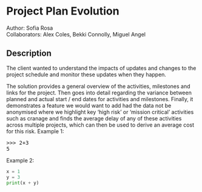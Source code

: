 # Project Plan Evolution
Author: Sofia Rosa
<br>
Collaborators: Alex Coles, Bekki Connolly, Miguel Angel
<br>
## Description
The client wanted to understand the impacts of updates and changes to the project schedule and monitor these updates when they happen.
<br>

The solution provides a general overview of the activities, milestones and links for the project. Then goes into detail regarding the variance between planned and actual start / end dates for activities and milestones. Finally, it demonstrates a feature we would want to add had the data not be anonymised where we highlight key ‘high risk’ or ‘mission critical’ activities such as cranage and finds the average delay of any of these activities across multiple projects, which can then be used to derive an average cost for this risk.
Example 1:
<pre>
>>> 2+3
5
</pre>

Example 2:
```python
x = 1
y = 3
print(x + y)
```
